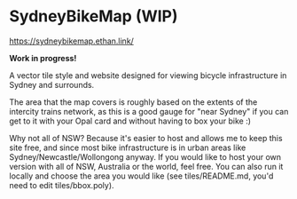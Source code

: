 # SydneyBikeMap (WIP)

https://sydneybikemap.ethan.link/

**Work in progress!**

A vector tile style and website designed for viewing bicycle infrastructure in Sydney and surrounds.

The area that the map covers is roughly based on the extents of the intercity trains network, as this is a good gauge for "near Sydney" if you can get to it with your Opal card and without having to box your bike :)

Why not all of NSW? Because it's easier to host and allows me to keep this site free, and since most bike infrastructure is in urban areas like Sydney/Newcastle/Wollongong anyway. If you would like to host your own version with all of NSW, Australia or the world, feel free. You can also run it locally and choose the area you would like (see tiles/README.md, you'd need to edit tiles/bbox.poly).
